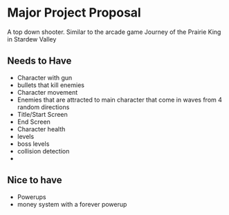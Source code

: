 # Major Project Proposal
A top down shooter. Similar to the arcade game Journey of the Prairie King in Stardew Valley


## Needs to Have
- Character with gun
- bullets that kill enemies
- Character movement
- Enemies that are attracted to main character that come in waves from 4 random directions
- Title/Start Screen
- End Screen
- Character health 
- levels 
- boss levels
- collision detection
- 




## Nice to have
- Powerups
- money system with a forever powerup

